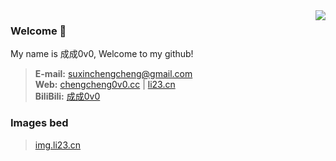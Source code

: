<img align='right' src="https://github-readme-stats.vercel.app/api?username=ChengCheng0v0&show_icons=true&include_all_commits=true">

### Welcome 👋
My name is 成成0v0, Welcome to my github!

> **E-mail:** suxinchengcheng@gmail.com  
> **Web:** [chengcheng0v0.cc](http://chengcheng0v0.cc) | [li23.cn](https://li23.cn)  
> **BiliBili:** [成成0v0](https://space.bilibili.com/675279872)

### Images bed
> [img.li23.cn](http://img.li23.cn)

